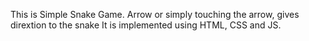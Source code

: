 This is Simple Snake Game.
Arrow or simply touching the arrow, gives dirextion to the snake
It is implemented using HTML, CSS and JS.
